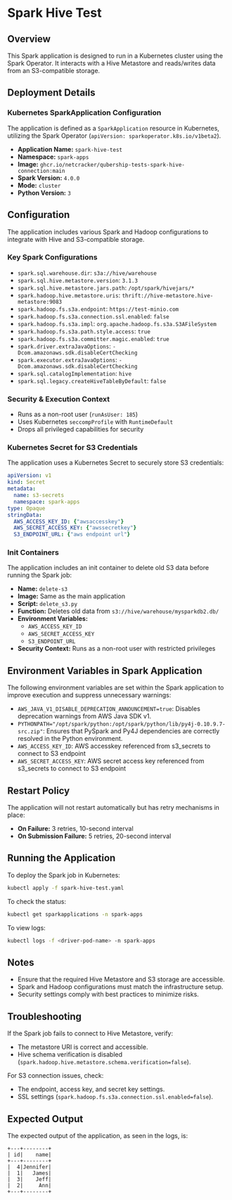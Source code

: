 # Spark Hive Test

## Overview
This Spark application is designed to run in a Kubernetes cluster using the Spark Operator. It interacts with a Hive Metastore and reads/writes data from an S3-compatible storage.

## Deployment Details

### Kubernetes SparkApplication Configuration
The application is defined as a `SparkApplication` resource in Kubernetes, utilizing the Spark Operator (`apiVersion: sparkoperator.k8s.io/v1beta2`).

- **Application Name:** `spark-hive-test`
- **Namespace:** `spark-apps`
- **Image:** `ghcr.io/netcracker/qubership-tests-spark-hive-connection:main`
- **Spark Version:** `4.0.0`
- **Mode:** `cluster`
- **Python Version:** `3`

## Configuration
The application includes various Spark and Hadoop configurations to integrate with Hive and S3-compatible storage.

### Key Spark Configurations
- `spark.sql.warehouse.dir`: `s3a://hive/warehouse`
- `spark.sql.hive.metastore.version`: `3.1.3`
- `spark.sql.hive.metastore.jars.path`: `/opt/spark/hivejars/*`
- `spark.hadoop.hive.metastore.uris`: `thrift://hive-metastore.hive-metastore:9083`
- `spark.hadoop.fs.s3a.endpoint`: `https://test-minio.com`
- `spark.hadoop.fs.s3a.connection.ssl.enabled`: `false`
- `spark.hadoop.fs.s3a.impl`: `org.apache.hadoop.fs.s3a.S3AFileSystem`
- `spark.hadoop.fs.s3a.path.style.access`: `true`
- `spark.hadoop.fs.s3a.committer.magic.enabled`: `true`
- `spark.driver.extraJavaOptions`: `-Dcom.amazonaws.sdk.disableCertChecking`
- `spark.executor.extraJavaOptions`: `-Dcom.amazonaws.sdk.disableCertChecking`
- `spark.sql.catalogImplementation`: `hive`
- `spark.sql.legacy.createHiveTableByDefault`: `false`

### Security & Execution Context
- Runs as a non-root user (`runAsUser: 185`)
- Uses Kubernetes `seccompProfile` with `RuntimeDefault`
- Drops all privileged capabilities for security

### Kubernetes Secret for S3 Credentials
The application uses a Kubernetes Secret to securely store S3 credentials:

```yaml
apiVersion: v1
kind: Secret
metadata:
  name: s3-secrets
  namespace: spark-apps
type: Opaque
stringData:
  AWS_ACCESS_KEY_ID: {"awsaccesskey"}
  AWS_SECRET_ACCESS_KEY: {"awssecretkey"}  
  S3_ENDPOINT_URL: {"aws endpoint url"}
```

### Init Containers
The application includes an init container to delete old S3 data before running the Spark job:

- **Name:** `delete-s3`
- **Image:** Same as the main application
- **Script:** `delete_s3.py`
- **Function:** Deletes old data from `s3://hive/warehouse/mysparkdb2.db/`
- **Environment Variables:**
  - `AWS_ACCESS_KEY_ID`
  - `AWS_SECRET_ACCESS_KEY`
  - `S3_ENDPOINT_URL`
- **Security Context:** Runs as a non-root user with restricted privileges

## Environment Variables in Spark Application
The following environment variables are set within the Spark application to improve execution and suppress unnecessary warnings:

- `AWS_JAVA_V1_DISABLE_DEPRECATION_ANNOUNCEMENT=true`: Disables deprecation warnings from AWS Java SDK v1.
- `PYTHONPATH="/opt/spark/python:/opt/spark/python/lib/py4j-0.10.9.7-src.zip"`: Ensures that PySpark and Py4J dependencies are correctly resolved in the Python environment.
- `AWS_ACCESS_KEY_ID`: AWS accesskey referenced from s3_secrets to connect to S3 endpoint
- `AWS_SECRET_ACCESS_KEY`: AWS secret access key referenced from s3_secrets to connect to S3 endpoint

## Restart Policy
The application will not restart automatically but has retry mechanisms in place:
- **On Failure:** 3 retries, 10-second interval
- **On Submission Failure:** 5 retries, 20-second interval

## Running the Application
To deploy the Spark job in Kubernetes:
```sh
kubectl apply -f spark-hive-test.yaml
```
To check the status:
```sh
kubectl get sparkapplications -n spark-apps
```
To view logs:
```sh
kubectl logs -f <driver-pod-name> -n spark-apps
```

## Notes
- Ensure that the required Hive Metastore and S3 storage are accessible.
- Spark and Hadoop configurations must match the infrastructure setup.
- Security settings comply with best practices to minimize risks.

## Troubleshooting
If the Spark job fails to connect to Hive Metastore, verify:
- The metastore URI is correct and accessible.
- Hive schema verification is disabled (`spark.hadoop.hive.metastore.schema.verification=false`).

For S3 connection issues, check:
- The endpoint, access key, and secret key settings.
- SSL settings (`spark.hadoop.fs.s3a.connection.ssl.enabled=false`).

## Expected Output
The expected output of the application, as seen in the logs, is:

```
+---+--------+
| id|    name|
+---+--------+
|  4|Jennifer|
|  1|   James|
|  3|    Jeff|
|  2|     Ann|
+---+--------+
```
